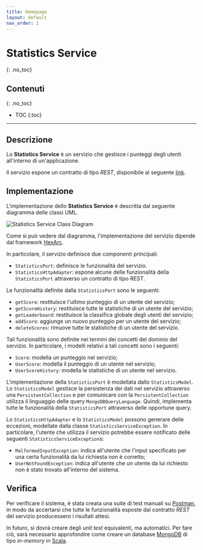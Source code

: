 ```yaml
---
title: Homepage
layout: default
nav_order: 1
---
```


# Statistics Service
{: .no_toc}

## Contenuti
{: .no_toc}

- TOC
{:toc}

---

## Descrizione

Lo **Statistics Service** è un servizio che gestisce i punteggi degli utenti
all'interno di un'applicazione.

Il servizio espone un contratto di tipo _REST_, disponibile al seguente 
[link](/swagger-apis/statistics-service/latest/rest).

## Implementazione

L'implementazione dello **Statistics Service** è descritta dal seguente diagramma delle classi
UML.

![Statistics Service Class Diagram](/statistics-service/resources/images/statistics-service.png)

Come si può vedere dal diagramma, l'implementazione del servizio dipende dal framework
[HexArc](https://github.com/ldss-project/hexarc).

In particolare, il servizio definisce due componenti principali:
- `StatisticsPort`: definisce le funzionalità del servizio.
- `StatisticsHttpAdapter`: espone alcune delle funzionalità della `StatisticsPort` attraverso un
  contratto di tipo _REST_.

Le funzionalità definite dalla `StatisticsPort` sono le seguenti:
- `getScore`: restituisce l'ultimo punteggio di un utente del servizio;
- `getScoreHistory`: restituisce tutte le statistiche di un utente del servizio;
- `getLeaderboard`: restituisce la classifica globale degli utenti del servizio;
- `addScore`: aggiunge un nuovo punteggio per un utente del servizio;
- `deleteScores`: rimuove tutte le statistiche di un utente del servizio.

Tali funzionalità sono definite nei termini dei concetti del dominio del servizio.
In particolare, i modelli relativi a tali concetti sono i seguenti:
- `Score`: modella un punteggio nel servizio;
- `UserScore`: modella il punteggio di un utente nel servizio;
- `UserScoreHistory`: modella le statistiche di un utente nel servizio.

L'implementazione della `StatisticsPort` è modellata dallo `StatisticsModel`.
Lo `StatisticsModel` gestisce la persistenza dei dati nel servizio attraverso una
`PersistentCollection` e per comunicare con la `PersistentCollection` utilizza il
linguaggio delle query `MongoDBQueryLanguage`. Quindi, implementa tutte le funzionalità
della `StatisticsPort` attraverso delle opportune query.

Lo `StatisticsHttpAdapter` e lo `StatisticsModel` possono generare delle eccezioni,
modellate dalla classe `StatisticsServiceException`. In particolare, l'utente che
utilizza il servizio potrebbe essere notificato delle seguenti
`StatisticsServiceException`s:
- `MalformedInputException`: indica all'utente che l'input specificato per una certa
  funzionalità da lui richiesta non è corretto;
- `UserNotFoundException`: indica all'utente che un utente da lui richiesto non è
  stato trovato all'interno del sistema.

## Verifica

Per verificare il sistema, è stata creata una suite di test manuali su
[Postman](https://www.postman.com/), in modo da accertarsi che tutte le funzionalità
esposte dal contratto _REST_ del servizio producessero i risultati attesi.

In futuro, si dovrà creare degli _unit test_ equivalenti, ma automatici. Per fare ciò,
sarà necessario approfondire come creare un database [MongoDB](https://www.mongodb.com)
di tipo _in-memory_ in [Scala](https://scala-lang.org/).